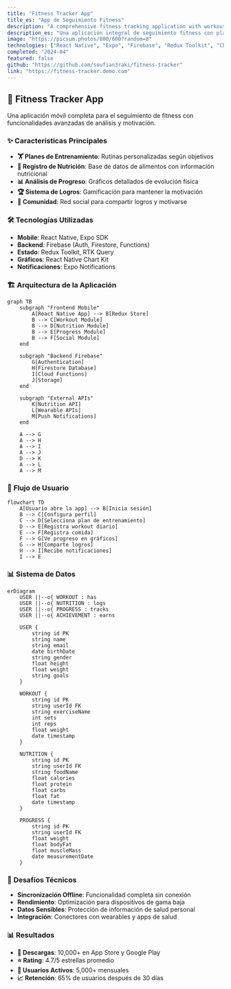```yaml
---
title: "Fitness Tracker App"
title_es: "App de Seguimiento Fitness"
description: "A comprehensive fitness tracking application with workout plans, nutrition logging, and progress analytics."
description_es: "Una aplicación integral de seguimiento fitness con planes de entrenamiento, registro de nutrición y análisis de progreso."
image: "https://picsum.photos/800/600?random=8"
technologies: ["React Native", "Expo", "Firebase", "Redux Toolkit", "Chart.js", "TypeScript"]
completed: "2024-04"
featured: false
github: "https://github.com/soufian3raki/fitness-tracker"
link: "https://fitness-tracker.demo.com"
---
```


## 💪 **Fitness Tracker App**

Una aplicación móvil completa para el seguimiento de fitness con funcionalidades avanzadas de análisis y motivación.

### ✨ **Características Principales**

- **🏋️ Planes de Entrenamiento**: Rutinas personalizadas según objetivos
- **🍎 Registro de Nutrición**: Base de datos de alimentos con información nutricional
- **📊 Análisis de Progreso**: Gráficos detallados de evolución física
- **🏆 Sistema de Logros**: Gamificación para mantener la motivación
- **👥 Comunidad**: Red social para compartir logros y motivarse

### 🛠️ **Tecnologías Utilizadas**

- **Mobile**: React Native, Expo SDK
- **Backend**: Firebase (Auth, Firestore, Functions)
- **Estado**: Redux Toolkit, RTK Query
- **Gráficos**: React Native Chart Kit
- **Notificaciones**: Expo Notifications

### 🏗️ **Arquitectura de la Aplicación**

```mermaid
graph TB
    subgraph "Frontend Mobile"
        A[React Native App] --> B[Redux Store]
        B --> C[Workout Module]
        B --> D[Nutrition Module]
        B --> E[Progress Module]
        B --> F[Social Module]
    end
    
    subgraph "Backend Firebase"
        G[Authentication]
        H[Firestore Database]
        I[Cloud Functions]
        J[Storage]
    end
    
    subgraph "External APIs"
        K[Nutrition API]
        L[Wearable APIs]
        M[Push Notifications]
    end
    
    A --> G
    A --> H
    A --> I
    A --> J
    D --> K
    A --> L
    A --> M
```

### 🔄 **Flujo de Usuario**

```mermaid
flowchart TD
    A[Usuario abre la app] --> B[Inicia sesión]
    B --> C[Configura perfil]
    C --> D[Selecciona plan de entrenamiento]
    D --> E[Registra workout diario]
    E --> F[Registra comida]
    F --> G[Ve progreso en gráficos]
    G --> H[Comparte logros]
    H --> I[Recibe notificaciones]
    I --> E
```

### 📊 **Sistema de Datos**

```mermaid
erDiagram
    USER ||--o{ WORKOUT : has
    USER ||--o{ NUTRITION : logs
    USER ||--o{ PROGRESS : tracks
    USER ||--o{ ACHIEVEMENT : earns
    
    USER {
        string id PK
        string name
        string email
        date birthDate
        string gender
        float height
        float weight
        string goals
    }
    
    WORKOUT {
        string id PK
        string userId FK
        string exerciseName
        int sets
        int reps
        float weight
        date timestamp
    }
    
    NUTRITION {
        string id PK
        string userId FK
        string foodName
        float calories
        float protein
        float carbs
        float fat
        date timestamp
    }
    
    PROGRESS {
        string id PK
        string userId FK
        float weight
        float bodyFat
        float muscleMass
        date measurementDate
    }
```

### 🎯 **Desafíos Técnicos**

- **Sincronización Offline**: Funcionalidad completa sin conexión
- **Rendimiento**: Optimización para dispositivos de gama baja
- **Datos Sensibles**: Protección de información de salud personal
- **Integración**: Conectores con wearables y apps de salud

### 📊 **Resultados**

- **📱 Descargas**: 10,000+ en App Store y Google Play
- **⭐ Rating**: 4.7/5 estrellas promedio
- **👥 Usuarios Activos**: 5,000+ mensuales
- **📈 Retención**: 65% de usuarios después de 30 días
